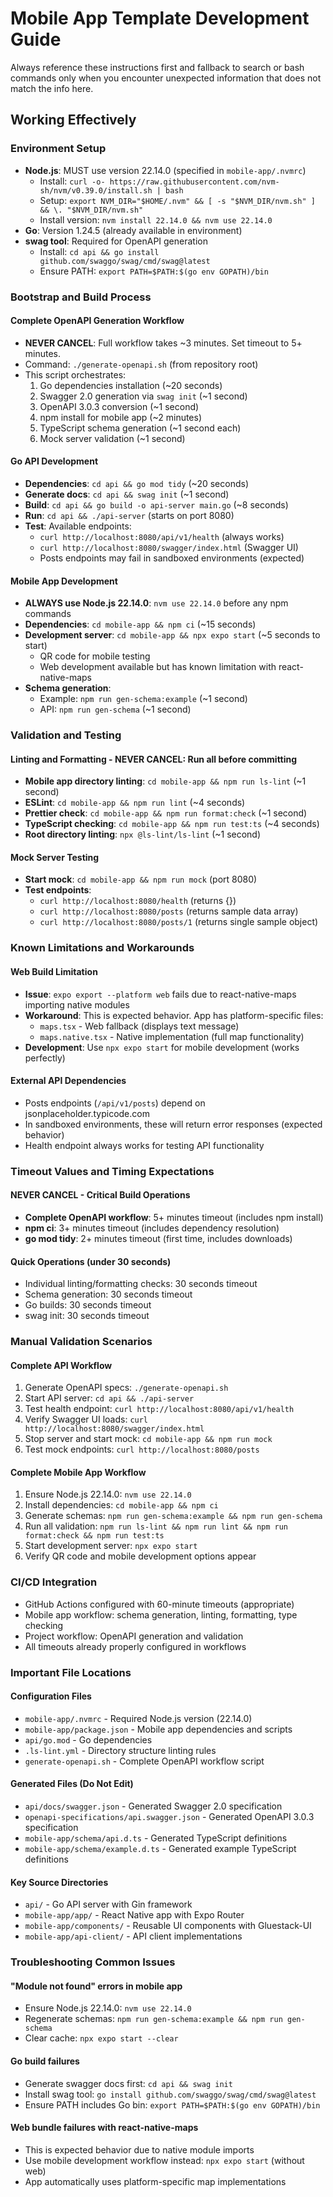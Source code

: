 # Mobile App Template Development Guide

Always reference these instructions first and fallback to search or bash commands only when you encounter unexpected information that does not match the info here.

## Working Effectively

### Environment Setup
- **Node.js**: MUST use version 22.14.0 (specified in `mobile-app/.nvmrc`)
  - Install: `curl -o- https://raw.githubusercontent.com/nvm-sh/nvm/v0.39.0/install.sh | bash`
  - Setup: `export NVM_DIR="$HOME/.nvm" && [ -s "$NVM_DIR/nvm.sh" ] && \. "$NVM_DIR/nvm.sh"`
  - Install version: `nvm install 22.14.0 && nvm use 22.14.0`
- **Go**: Version 1.24.5 (already available in environment)
- **swag tool**: Required for OpenAPI generation
  - Install: `cd api && go install github.com/swaggo/swag/cmd/swag@latest`
  - Ensure PATH: `export PATH=$PATH:$(go env GOPATH)/bin`

### Bootstrap and Build Process

#### Complete OpenAPI Generation Workflow
- **NEVER CANCEL**: Full workflow takes ~3 minutes. Set timeout to 5+ minutes.
- Command: `./generate-openapi.sh` (from repository root)
- This script orchestrates:
  1. Go dependencies installation (~20 seconds)
  2. Swagger 2.0 generation via `swag init` (~1 second)
  3. OpenAPI 3.0.3 conversion (~1 second)
  4. npm install for mobile app (~2 minutes)
  5. TypeScript schema generation (~1 second each)
  6. Mock server validation (~1 second)

#### Go API Development
- **Dependencies**: `cd api && go mod tidy` (~20 seconds)
- **Generate docs**: `cd api && swag init` (~1 second) 
- **Build**: `cd api && go build -o api-server main.go` (~8 seconds)
- **Run**: `cd api && ./api-server` (starts on port 8080)
- **Test**: Available endpoints:
  - `curl http://localhost:8080/api/v1/health` (always works)
  - `curl http://localhost:8080/swagger/index.html` (Swagger UI)
  - Posts endpoints may fail in sandboxed environments (expected)

#### Mobile App Development
- **ALWAYS use Node.js 22.14.0**: `nvm use 22.14.0` before any npm commands
- **Dependencies**: `cd mobile-app && npm ci` (~15 seconds)
- **Development server**: `cd mobile-app && npx expo start` (~5 seconds to start)
  - QR code for mobile testing
  - Web development available but has known limitation with react-native-maps
- **Schema generation**: 
  - Example: `npm run gen-schema:example` (~1 second)
  - API: `npm run gen-schema` (~1 second)

### Validation and Testing

#### Linting and Formatting - NEVER CANCEL: Run all before committing
- **Mobile app directory linting**: `cd mobile-app && npm run ls-lint` (~1 second)
- **ESLint**: `cd mobile-app && npm run lint` (~4 seconds)  
- **Prettier check**: `cd mobile-app && npm run format:check` (~1 second)
- **TypeScript checking**: `cd mobile-app && npm run test:ts` (~4 seconds)
- **Root directory linting**: `npx @ls-lint/ls-lint` (~1 second)

#### Mock Server Testing
- **Start mock**: `cd mobile-app && npm run mock` (port 8080)
- **Test endpoints**:
  - `curl http://localhost:8080/health` (returns {})
  - `curl http://localhost:8080/posts` (returns sample data array)
  - `curl http://localhost:8080/posts/1` (returns single sample object)

### Known Limitations and Workarounds

#### Web Build Limitation
- **Issue**: `expo export --platform web` fails due to react-native-maps importing native modules
- **Workaround**: This is expected behavior. App has platform-specific files:
  - `maps.tsx` - Web fallback (displays text message)
  - `maps.native.tsx` - Native implementation (full map functionality)
- **Development**: Use `npx expo start` for mobile development (works perfectly)

#### External API Dependencies
- Posts endpoints (`/api/v1/posts`) depend on jsonplaceholder.typicode.com
- In sandboxed environments, these will return error responses (expected behavior)
- Health endpoint always works for testing API functionality

### Timeout Values and Timing Expectations

#### NEVER CANCEL - Critical Build Operations
- **Complete OpenAPI workflow**: 5+ minutes timeout (includes npm install)
- **npm ci**: 3+ minutes timeout (includes dependency resolution)
- **go mod tidy**: 2+ minutes timeout (first time, includes downloads)

#### Quick Operations (under 30 seconds)
- Individual linting/formatting checks: 30 seconds timeout
- Schema generation: 30 seconds timeout
- Go builds: 30 seconds timeout
- swag init: 30 seconds timeout

### Manual Validation Scenarios

#### Complete API Workflow
1. Generate OpenAPI specs: `./generate-openapi.sh`
2. Start API server: `cd api && ./api-server`
3. Test health endpoint: `curl http://localhost:8080/api/v1/health`
4. Verify Swagger UI loads: `curl http://localhost:8080/swagger/index.html`
5. Stop server and start mock: `cd mobile-app && npm run mock`
6. Test mock endpoints: `curl http://localhost:8080/posts`

#### Complete Mobile App Workflow  
1. Ensure Node.js 22.14.0: `nvm use 22.14.0`
2. Install dependencies: `cd mobile-app && npm ci`
3. Generate schemas: `npm run gen-schema:example && npm run gen-schema`
4. Run all validation: `npm run ls-lint && npm run lint && npm run format:check && npm run test:ts`
5. Start development server: `npx expo start`
6. Verify QR code and mobile development options appear

### CI/CD Integration
- GitHub Actions configured with 60-minute timeouts (appropriate)
- Mobile app workflow: schema generation, linting, formatting, type checking
- Project workflow: OpenAPI generation and validation
- All timeouts already properly configured in workflows

### Important File Locations

#### Configuration Files
- `mobile-app/.nvmrc` - Required Node.js version (22.14.0)
- `mobile-app/package.json` - Mobile app dependencies and scripts
- `api/go.mod` - Go dependencies
- `.ls-lint.yml` - Directory structure linting rules
- `generate-openapi.sh` - Complete OpenAPI workflow script

#### Generated Files (Do Not Edit)
- `api/docs/swagger.json` - Generated Swagger 2.0 specification
- `openapi-specifications/api.swagger.json` - Generated OpenAPI 3.0.3 specification  
- `mobile-app/schema/api.d.ts` - Generated TypeScript definitions
- `mobile-app/schema/example.d.ts` - Generated example TypeScript definitions

#### Key Source Directories
- `api/` - Go API server with Gin framework
- `mobile-app/app/` - React Native app with Expo Router
- `mobile-app/components/` - Reusable UI components with Gluestack-UI
- `mobile-app/api-client/` - API client implementations

### Troubleshooting Common Issues

#### "Module not found" errors in mobile app
- Ensure Node.js 22.14.0: `nvm use 22.14.0`
- Regenerate schemas: `npm run gen-schema:example && npm run gen-schema`
- Clear cache: `npx expo start --clear`

#### Go build failures
- Generate swagger docs first: `cd api && swag init`
- Install swag tool: `go install github.com/swaggo/swag/cmd/swag@latest`
- Ensure PATH includes Go bin: `export PATH=$PATH:$(go env GOPATH)/bin`

#### Web bundle failures with react-native-maps
- This is expected behavior due to native module imports
- Use mobile development workflow instead: `npx expo start` (without web)
- App automatically uses platform-specific map implementations